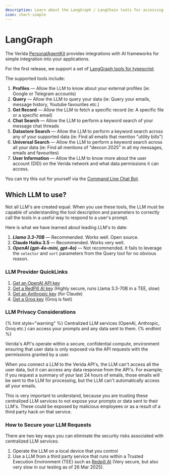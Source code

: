 ```yaml
---
description: Learn about the LangGraph / LangChain tools for accessing private user data
icon: chart-simple
---
```


# LangGraph

The Verida [PersonalAgentKit](https://github.com/verida/personal-agent-kit/) provides integrations with AI frameworks for simple integration into your applications.

For the first release, we support a set of [LangGraph tools for typescript](https://github.com/verida/personal-agent-kit/blob/main/typescript/extensions/langchain/README.md).

The supported tools include:

1. **Profiles** — Allow the LLM to know about your external profiles (ie: Google or Telegram accounts)
2. **Query** — Allow the LLM to query your data (ie: Query your emails, message history, Youtube favourites etc.)
3. **Get Record** — Allow the LLM to fetch a specific record (ie: A specific file or a specific email)
4. **Chat Search** — Allow the LLM to perform a keyword search of your message chat threads
5. **Datastore Search** — Allow the LLM to perform a keyword search across any of your supported data (ie: Find all emails that mention "utility bills")
6. **Universal Search** — Allow the LLM to perform a keyword search across all your data (ie: Find all mentions of "devcon 2025" in all my messages, emails and favourites)
7. **User Information** — Allow the LLM to know more about the user account (DID) on the Verida network and what data permissions it can access.

You can try this out for yourself via the [Command Line Chat Bot](https://github.com/verida/personal-agent-kit/tree/main/typescript/examples/chatbot).

## Which LLM to use?

Not all LLM's are created equal. When you use these tools, the LLM must be capable of understanding the tool description and parameters to correctly call the tools in a useful way to respond to a user's prompt.

Here is what we have learned about leading LLM's to date:

1. _**Llama 3.3-70B**_ — Recommended. Works well. Open source.
2. **Claude Haiku 3.5** — Recommended. Works very well.
3. _**OpenAI (gpt-4o-mini, gpt-4o)**_ — Not recommended. It fails to leverage the `selector` and `sort` parameters from the Query tool for no obvious reason.&#x20;

### LLM Provider QuickLinks

1. [Get an OpenAI API key](https://platform.openai.com/docs/quickstart#create-and-export-an-api-key)
2. [Get a RedPill AI key](https://red-pill.ai/) (Highly secure, runs Llama 3.3-70B in a TEE, slow)
3. [Get an Anthropic key](https://www.anthropic.com/) (for Claude)
4. [Get a Groq key](https://groq.com/) (Groq is fast)

### LLM Privacy Considerations

{% hint style="warning" %}
Centralized LLM services (OpenAI, Anthropic, Groq etc.) can access your prompts and any data sent to them.
{% endhint %}

Verida's API's operate within a secure, confidential compute, environment ensuring that user data is only exposed via the API requests with the permissions granted by a user.

When you connect a LLM to the Verida API's, the LLM can't access all the user data, but it can access any data response from the API's. For example; if you request a summary of your last 24 hours of emails, those emails will be sent to the LLM for processing, but the LLM can't automatically access all your emails.

This is very important to understand, because you are trusting these centralized LLM services to not expose your prompts or data sent to their LLM's. These could be exposed by malicious employees or as a result of a third party hack on that service.

### How to Secure your LLM Requests

There are two key ways you can eliminate the security risks associated with centralized LLM services:

1. Operate the LLM on a local device that you control
2. Use a LLM from a third party service that runs within a Trusted Execution Environment (TEE) such as [Redpill AI](https://red-pill.ai/) (Very secure, but also very slow in our testing as of 26 Mar 2025).

